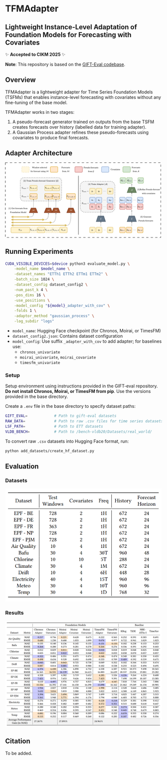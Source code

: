 # TFMAdapter
## Lightweight Instance-Level Adaptation of Foundation Models for Forecasting with Covariates

✨ **Accepted to CIKM 2025** ✨

**Note**: This repository is based on the [GIFT-Eval codebase](https://github.com/SalesforceAIResearch/gift-eval).

## Overview

TFMAdapter is a lightweight adapter for Time Series Foundation Models (TSFMs) that enables instance-level forecasting with covariates without any fine-tuning of the base model. 

TFMAdapter works in two stages:
1. A pseudo-forecast generator trained on outputs from the base TSFM creates forecasts over history (labelled data for training adapter).
2. A Gaussian Process adapter refines these pseudo-forecasts using covariates to produce final forecasts.

## Adapter Architecture

![TFMAdapter Architecture](artefacts/diagram.png)

## Running Experiments

```bash
CUDA_VISIBLE_DEVICES=$device python3 evaluate_model.py \
    -model_name $model_name \
    -dataset_names "ETTh1 ETTh2 ETTm1 ETTm2" \
    -batch_size 1024 \
    -dataset_config dataset_config2 \
    -num_past_k 4 \
    -pos_dims 16 \
    -use_positions \
    -model_config "${model}_adapter_with_cov" \
    -folds 1 \
    -adaptor_method "gaussian_process" \
    -log_subdir "logs"
```

- `model_name`: Hugging Face checkpoint (for Chronos, Moirai, or TimesFM)
- `dataset_config2.json`: Contains dataset configuration
- `model_config`: Use suffix `_adapter_with_cov` to add adapter; for baselines use:
  - `chronos_univariate`
  - `moirai_univariate`, `moirai_covariate`
  - `timesfm_univariate`

### Setup

Setup environment using instructions provided in the GIFT-eval repository.  
**Do not install Chronos, Moirai, or TimesFM from pip**. Use the versions provided in the base directory.

Create a `.env` file in the base directory to specify dataset paths:

```bash
GIFT_EVAL=            # Path to gift-eval datasets
RAW_DATA=             # Path to raw .csv files for time series datasets
LSF_PATH=             # Path to ETT datasets
VLDB_BENCH=           # Path to /bench-vldb20/Datasets/real_world/
```

To convert raw `.csv` datasets into Hugging Face format, run:

```bash
python add_datasets/create_hf_dataset.py
```

## Evaluation

### Datasets

<img src="artefacts/datasets.png" width="600"/>

### Results

![Results](artefacts/results.png)

## Citation

To be added.

```bibtex
```
